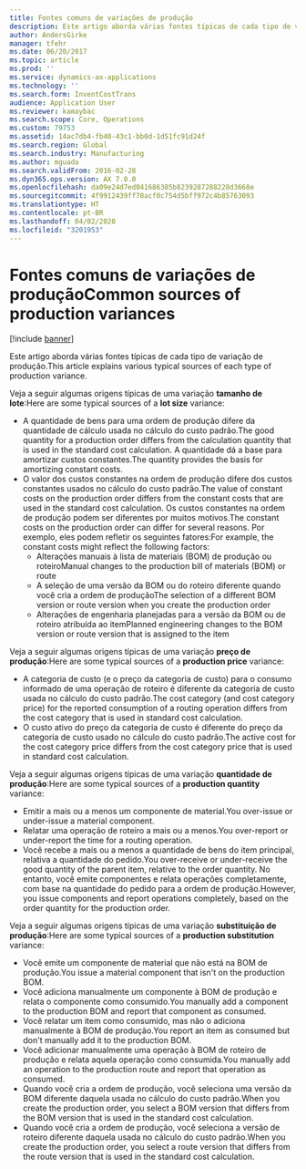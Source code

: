 ```yaml
---
title: Fontes comuns de variações de produção
description: Este artigo aborda várias fontes típicas de cada tipo de variação de produção.
author: AndersGirke
manager: tfehr
ms.date: 06/20/2017
ms.topic: article
ms.prod: ''
ms.service: dynamics-ax-applications
ms.technology: ''
ms.search.form: InventCostTrans
audience: Application User
ms.reviewer: kamaybac
ms.search.scope: Core, Operations
ms.custom: 79753
ms.assetid: 14ac7db4-fb40-43c1-bb0d-1d51fc91d24f
ms.search.region: Global
ms.search.industry: Manufacturing
ms.author: mguada
ms.search.validFrom: 2016-02-28
ms.dyn365.ops.version: AX 7.0.0
ms.openlocfilehash: da09e24d7ed041686385b8239287288228d3668e
ms.sourcegitcommit: 4f9912439ff78acf0c754d5bff972c4b85763093
ms.translationtype: HT
ms.contentlocale: pt-BR
ms.lasthandoff: 04/02/2020
ms.locfileid: "3201953"
---
```

# <a name="common-sources-of-production-variances"></a><span data-ttu-id="b3074-103">Fontes comuns de variações de produção</span><span class="sxs-lookup"><span data-stu-id="b3074-103">Common sources of production variances</span></span>

[!include [banner](../includes/banner.md)]

<span data-ttu-id="b3074-104">Este artigo aborda várias fontes típicas de cada tipo de variação de produção.</span><span class="sxs-lookup"><span data-stu-id="b3074-104">This article explains various typical sources of each type of production variance.</span></span> 

<span data-ttu-id="b3074-105">Veja a seguir algumas origens típicas de uma variação **tamanho de lote**:</span><span class="sxs-lookup"><span data-stu-id="b3074-105">Here are some typical sources of a **lot size** variance:</span></span>

-   <span data-ttu-id="b3074-106">A quantidade de bens para uma ordem de produção difere da quantidade de cálculo usada no cálculo do custo padrão.</span><span class="sxs-lookup"><span data-stu-id="b3074-106">The good quantity for a production order differs from the calculation quantity that is used in the standard cost calculation.</span></span> <span data-ttu-id="b3074-107">A quantidade dá a base para amortizar custos constantes.</span><span class="sxs-lookup"><span data-stu-id="b3074-107">The quantity provides the basis for amortizing constant costs.</span></span>
-   <span data-ttu-id="b3074-108">O valor dos custos constantes na ordem de produção difere dos custos constantes usados no cálculo do custo padrão.</span><span class="sxs-lookup"><span data-stu-id="b3074-108">The value of constant costs on the production order differs from the constant costs that are used in the standard cost calculation.</span></span> <span data-ttu-id="b3074-109">Os custos constantes na ordem de produção podem ser diferentes por muitos motivos.</span><span class="sxs-lookup"><span data-stu-id="b3074-109">The constant costs on the production order can differ for several reasons.</span></span> <span data-ttu-id="b3074-110">Por exemplo, eles podem refletir os seguintes fatores:</span><span class="sxs-lookup"><span data-stu-id="b3074-110">For example, the constant costs might reflect the following factors:</span></span>
    -   <span data-ttu-id="b3074-111">Alterações manuais à lista de materiais (BOM) de produção ou roteiro</span><span class="sxs-lookup"><span data-stu-id="b3074-111">Manual changes to the production bill of materials (BOM) or route</span></span>
    -   <span data-ttu-id="b3074-112">A seleção de uma versão da BOM ou do roteiro diferente quando você cria a ordem de produção</span><span class="sxs-lookup"><span data-stu-id="b3074-112">The selection of a different BOM version or route version when you create the production order</span></span>
    -   <span data-ttu-id="b3074-113">Alterações de engenharia planejadas para a versão da BOM ou de roteiro atribuída ao item</span><span class="sxs-lookup"><span data-stu-id="b3074-113">Planned engineering changes to the BOM version or route version that is assigned to the item</span></span>

<span data-ttu-id="b3074-114">Veja a seguir algumas origens típicas de uma variação **preço de produção**:</span><span class="sxs-lookup"><span data-stu-id="b3074-114">Here are some typical sources of a **production price** variance:</span></span>

-   <span data-ttu-id="b3074-115">A categoria de custo (e o preço da categoria de custo) para o consumo informado de uma operação de roteiro é diferente da categoria de custo usada no cálculo do custo padrão.</span><span class="sxs-lookup"><span data-stu-id="b3074-115">The cost category (and cost category price) for the reported consumption of a routing operation differs from the cost category that is used in standard cost calculation.</span></span>
-   <span data-ttu-id="b3074-116">O custo ativo do preço da categoria de custo é diferente do preço da categoria de custo usado no cálculo do custo padrão.</span><span class="sxs-lookup"><span data-stu-id="b3074-116">The active cost for the cost category price differs from the cost category price that is used in standard cost calculation.</span></span>

<span data-ttu-id="b3074-117">Veja a seguir algumas origens típicas de uma variação **quantidade de produção**:</span><span class="sxs-lookup"><span data-stu-id="b3074-117">Here are some typical sources of a **production quantity** variance:</span></span>

-   <span data-ttu-id="b3074-118">Emitir a mais ou a menos um componente de material.</span><span class="sxs-lookup"><span data-stu-id="b3074-118">You over-issue or under-issue a material component.</span></span>
-   <span data-ttu-id="b3074-119">Relatar uma operação de roteiro a mais ou a menos.</span><span class="sxs-lookup"><span data-stu-id="b3074-119">You over-report or under-report the time for a routing operation.</span></span>
-   <span data-ttu-id="b3074-120">Você recebe a mais ou a menos a quantidade de bens do item principal, relativa a quantidade do pedido.</span><span class="sxs-lookup"><span data-stu-id="b3074-120">You over-receive or under-receive the good quantity of the parent item, relative to the order quantity.</span></span> <span data-ttu-id="b3074-121">No entanto, você emite componentes e relata operações completamente, com base na quantidade do pedido para a ordem de produção.</span><span class="sxs-lookup"><span data-stu-id="b3074-121">However, you issue components and report operations completely, based on the order quantity for the production order.</span></span>

<span data-ttu-id="b3074-122">Veja a seguir algumas origens típicas de uma variação **substituição de produção**:</span><span class="sxs-lookup"><span data-stu-id="b3074-122">Here are some typical sources of a **production substitution** variance:</span></span>

-   <span data-ttu-id="b3074-123">Você emite um componente de material que não está na BOM de produção.</span><span class="sxs-lookup"><span data-stu-id="b3074-123">You issue a material component that isn't on the production BOM.</span></span>
-   <span data-ttu-id="b3074-124">Você adiciona manualmente um componente à BOM de produção e relata o componente como consumido.</span><span class="sxs-lookup"><span data-stu-id="b3074-124">You manually add a component to the production BOM and report that component as consumed.</span></span>
-   <span data-ttu-id="b3074-125">Você relatar um item como consumido, mas não o adiciona manualmente à BOM de produção.</span><span class="sxs-lookup"><span data-stu-id="b3074-125">You report an item as consumed but don't manually add it to the production BOM.</span></span>
-   <span data-ttu-id="b3074-126">Você adicionar manualmente uma operação à BOM de roteiro de produção e relata aquela operação como consumida.</span><span class="sxs-lookup"><span data-stu-id="b3074-126">You manually add an operation to the production route and report that operation as consumed.</span></span>
-   <span data-ttu-id="b3074-127">Quando você cria a ordem de produção, você seleciona uma versão da BOM diferente daquela usada no cálculo do custo padrão.</span><span class="sxs-lookup"><span data-stu-id="b3074-127">When you create the production order, you select a BOM version that differs from the BOM version that is used in the standard cost calculation.</span></span>
-   <span data-ttu-id="b3074-128">Quando você cria a ordem de produção, você seleciona a versão de roteiro diferente daquela usada no cálculo do custo padrão.</span><span class="sxs-lookup"><span data-stu-id="b3074-128">When you create the production order, you select a route version that differs from the route version that is used in the standard cost calculation.</span></span>




